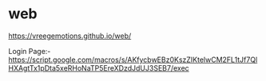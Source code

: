 # web

https://vreegemotions.github.io/web/

Login Page:- https://script.google.com/macros/s/AKfycbwEBz0KszZIKtelwCM2FL1tJf7QlHXAgtTx1pDta5xeRHoNaTP5EreXDzdJdUJ3SEB7/exec
